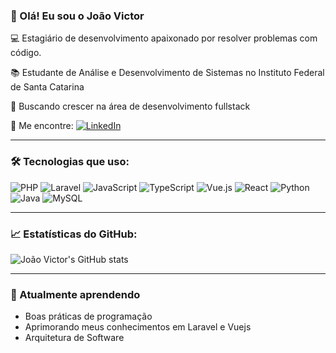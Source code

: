 ### 👋 Olá! Eu sou o João Victor

💻 Estagiário de desenvolvimento apaixonado por resolver problemas com código.

📚 Estudante de Análise e Desenvolvimento de Sistemas no Instituto Federal de Santa Catarina

🚀 Buscando crescer na área de desenvolvimento fullstack

🔗 Me encontre:
[![LinkedIn](https://img.shields.io/badge/-LinkedIn-0A66C2?style=flat&logo=linkedin&logoColor=white)](https://www.linkedin.com/in/jvictorgcruz)

---

### 🛠️ Tecnologias que uso:
![PHP](https://img.shields.io/badge/-PHP-777BB4?style=flat&logo=php&logoColor=white)
![Laravel](https://img.shields.io/badge/-Laravel-FF2D20?style=flat&logo=laravel&logoColor=white)
![JavaScript](https://img.shields.io/badge/-JavaScript-F7DF1E?style=flat&logo=javascript&logoColor=black)
![TypeScript](https://img.shields.io/badge/-TypeScript-3178C6?style=flat&logo=typescript&logoColor=white)
![Vue.js](https://img.shields.io/badge/-Vue.js-4FC08D?style=flat&logo=vue.js&logoColor=white)
![React](https://img.shields.io/badge/-React-61DAFB?style=flat&logo=react&logoColor=black)
![Python](https://img.shields.io/badge/-Python-3776AB?style=flat&logo=python&logoColor=white)
![Java](https://img.shields.io/badge/-Java-007396?style=flat&logo=java&logoColor=white)
![MySQL](https://img.shields.io/badge/-MySQL-4479A1?style=flat&logo=mysql&logoColor=white)

---

### 📈 Estatísticas do GitHub:
![João Victor's GitHub stats](https://github-readme-stats.vercel.app/api?username=jvictorgcruz&show_icons=true&theme=radical)

---

### 🌱 Atualmente aprendendo
- Boas práticas de programação
- Aprimorando meus conhecimentos em Laravel e Vuejs
- Arquitetura de Software
